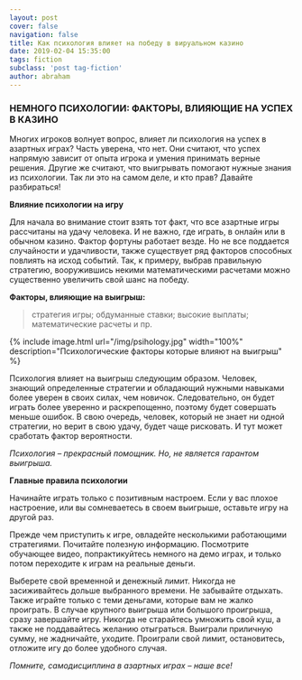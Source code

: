 ```yaml
---
layout: post
cover: false
navigation: false
title: Как психология влияет на победу в вируальном казино
date: 2019-02-04 15:35:00
tags: fiction
subclass: 'post tag-fiction'
author: abraham
---
```


### НЕМНОГО ПСИХОЛОГИИ: ФАКТОРЫ, ВЛИЯЮЩИЕ НА УСПЕХ В КАЗИНО

Многих игроков волнует вопрос, влияет ли психология на успех в азартных играх? Часть уверена, что нет. Они считают, что успех напрямую зависит от опыта игрока и умения принимать верные решения. Другие же считают, что выигрывать помогают нужные знания из психологии. Так ли это на самом деле, и кто прав? Давайте разбираться!

**Влияние психологии на игру**

Для начала во внимание стоит взять тот факт, что все азартные игры рассчитаны на удачу человека. И не важно, где играть, в онлайн или в обычном казино. Фактор фортуны работает везде. Но не все поддается случайности и удачливости, также существует ряд факторов способных повлиять на исход событий. Так, к примеру, выбрав правильную стратегию, вооружившись некими математическими расчетами можно существенно увеличить свой шанс на победу. 

**Факторы, влияющие на выигрыш:**

> стратегия игры;
> обдуманные ставки;
> высокие выплаты;
> математические расчеты и пр.

{% include image.html url="/img/psihology.jpg" width="100%" description="Психологические факторы которые влияют на выигрыш" %}

Психология влияет на выигрыш следующим образом. Человек, знающий определенные стратегии и обладающий нужными навыками более уверен в своих силах, чем новичок. Следовательно, он будет играть более уверенно и раскрепощенно, поэтому будет совершать меньше ошибок.
В свою очередь, человек, который не знает ни одной стратегии, но верит в свою удачу, будет чаще рисковать. И тут может сработать фактор вероятности. 

<i>Психология – прекрасный помощник. Но, не является гарантом выигрыша.</i>

**Главные правила психологии**

Начинайте играть только с позитивным настроем. Если у вас плохое настроение, или вы сомневаетесь в своем выигрыше, оставьте игру на другой раз. 

Прежде чем приступить к игре, овладейте несколькими работающими стратегиями. Почитайте полезную информацию. Посмотрите обучающее видео, попрактикуйтесь немного на демо играх, и только потом переходите к играм на реальные деньги. 

Выберете свой временной и денежный лимит. Никогда не засиживайтесь дольше выбранного времени. Не забывайте отдыхать. Также играйте только с теми деньгами, которые вам не жалко проиграть. 
В случае крупного выигрыша или большого проигрыша, сразу завершайте игру. Никогда не старайтесь умножить свой куш, а также не поддавайтесь желанию отыграться. Выиграли приличную сумму, не жадничайте, уходите. Проиграли свой лимит, остановитесь, отложите игу до более удобного случая.

<i>Помните, самодисциплина в азартных играх – наше все!</i>